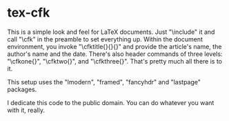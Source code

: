 # tex-cfk

This is a simple look and feel for LaTeX documents. Just "\include" it and
call "\cfk" in the preamble to set everything up. Within the document
environment, you invoke "\cfktitle{}{}{}" and provide the article's name,
the author's name and the date. There's also header commands of three
levels: "\cfkone{}", "\cfktwo{}", and "\cfkthree{}". That's pretty much all
there is to it.

This setup uses the "lmodern", "framed", "fancyhdr" and "lastpage" packages.

I dedicate this code to the public domain. You can do whatever you want with
it, really.
